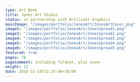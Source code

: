 ```yaml
---
type: Art Book
title: Jones Art Studio
status: in partnership with Brilliant Graphics
mainImage: "/images/portfolio/JonesArt/JonesArtCover.png"
image2: "/images/portfolio/JonesArt/JonesSpread1.png"
image3: "/images/portfolio/JonesArt/JonesSpread2.png"
image4: "/images/portfolio/JonesArt/JonesSpread3.png"
image5: "/images/portfolio/JonesArt/JonesSpread4.png"
image6: "/images/portfolio/JonesArt/JonesSpread5.png"
featured: true
pages: 76
pageComment: including foldout, plus cover
weight: 12
date: 2018-11-18T12:33:46+10:00
---
```

